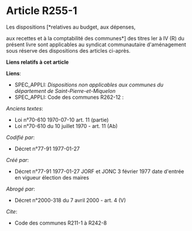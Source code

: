 # Article R255-1

Les dispositions [*relatives au budget, aux dépenses,

aux recettes et à la comptabilité des communes*] des titres Ier à IV (R) du présent livre sont applicables au syndicat
communautaire d'aménagement sous réserve des dispositions des articles ci-après.

**Liens relatifs à cet article**

**Liens**:

  - SPEC_APPLI: *Dispositions non applicables aux communes du département de Saint-Pierre-et-Miquelon*
  - SPEC_APPLI: Code des communes R262-12 :

_Anciens textes_:

  - Loi n°70-610 1970-07-10 art. 11 (partie)
  - Loi n°70-610 du 10 juillet 1970 - art. 11 (Ab)

_Codifié par_:

  - Décret n°77-91 1977-01-27

_Créé par_:

  - Décret n°77-91 1977-01-27 JORF et JONC 3 février 1977 date d'entrée en vigueur élection des maires

_Abrogé par_:

  - Décret n°2000-318 du 7 avril 2000 - art. 4 (V)

_Cite_:

  - Code des communes R211-1 à R242-8
